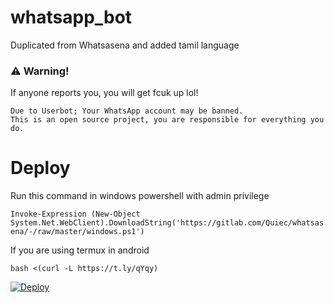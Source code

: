 # whatsapp_bot
Duplicated from Whatsasena and added tamil language

### ⚠️ Warning! 
If anyone reports you, you will get fcuk up lol!
```
Due to Userbot; Your WhatsApp account may be banned.
This is an open source project, you are responsible for everything you do. 
```

# Deploy
Run this command in windows powershell with admin privilege

```Invoke-Expression (New-Object System.Net.WebClient).DownloadString('https://gitlab.com/Quiec/whatsasena/-/raw/master/windows.ps1')```

If you are using termux in android

```bash <(curl -L https://t.ly/qYqy)```

[![Deploy](https://www.herokucdn.com/deploy/button.svg)](https://heroku.com/deploy?template=https://github.com/br-ut/whatsapp_bot)



